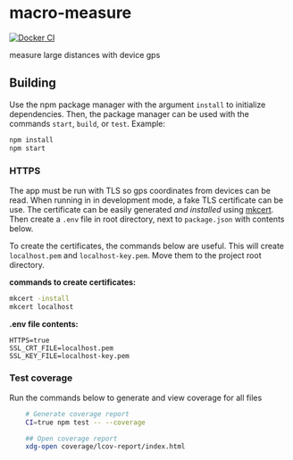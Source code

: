 # macro-measure

[![Docker CI](https://github.com/jacobpatterson1549/macro-measure/actions/workflows/node.js.yml/badge.svg)](https://github.com/jacobpatterson1549/macro-measure/actions/workflows/node.js.yml)


measure large distances with device gps

## Building

Use the npm package manager with the argument `install` to initialize dependencies.  Then, the package manager can be used with the commands `start`, `build`, or `test`.  Example:
```bash
npm install
npm start
```

### HTTPS

The app must be run with TLS so gps coordinates from devices can be read.  When running in in development mode, a fake TLS certificate can be use.  The certificate can be easily generated *and installed* using [mkcert](https://github.com/FiloSottile/mkcert).  Then create a `.env` file in root directory, next to `package.json` with contents below.

To create the certificates, the commands below are useful.  This will create `localhost.pem` and `localhost-key.pem`.  Move them to the project root directory.

**commands to create certificates:**
```bash
mkcert -install
mkcert localhost
```

**.env file contents:**

```
HTTPS=true
SSL_CRT_FILE=localhost.pem
SSL_KEY_FILE=localhost-key.pem
```

### Test coverage 

Run the commands below to generate and view coverage for all files

```bash
    # Generate coverage report
    CI=true npm test -- --coverage

    ## Open coverage report
    xdg-open coverage/lcov-report/index.html
```
